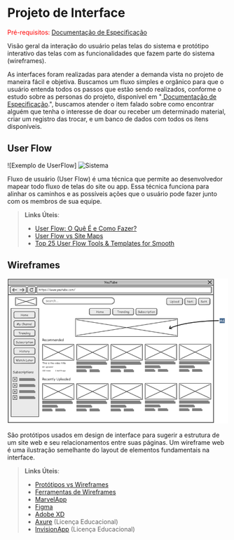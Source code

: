 
# Projeto de Interface

<span style="color:red">Pré-requisitos: <a href="2-Especificação do Projeto.md"> Documentação de Especificação</a></span>

Visão geral da interação do usuário pelas telas do sistema e protótipo interativo das telas com as funcionalidades que fazem parte do sistema (wireframes).

As interfaces foram realizadas para atender a demanda vista no projeto de maneira fácil e objetiva.
Buscamos um fluxo simples e orgânico para que o usuário entenda todos os passos que estão sendo realizados, conforme o estudo sobre as personas do projeto, disponível em "<a href="2-Especificação do Projeto.md"> Documentação de Especificação</a>.", buscamos atender o item falado sobre como encontrar alguém que tenha o interesse de doar ou receber um determinado material, criar um registro das trocar, e um banco de dados com todos os itens disponíveis.

## User Flow

![Exemplo de UserFlow] ![Sistema](https://user-images.githubusercontent.com/101149223/164564975-da761093-4d91-4466-be8b-8a804f1b0e6e.PNG)


Fluxo de usuário (User Flow) é uma técnica que permite ao desenvolvedor mapear todo fluxo de telas do site ou app. Essa técnica funciona para alinhar os caminhos e as possíveis ações que o usuário pode fazer junto com os membros de sua equipe.

> **Links Úteis**:
> - [User Flow: O Quê É e Como Fazer?](https://medium.com/7bits/fluxo-de-usu%C3%A1rio-user-flow-o-que-%C3%A9-como-fazer-79d965872534)
> - [User Flow vs Site Maps](http://designr.com.br/sitemap-e-user-flow-quais-as-diferencas-e-quando-usar-cada-um/)
> - [Top 25 User Flow Tools & Templates for Smooth](https://www.mockplus.com/blog/post/user-flow-tools)


## Wireframes

![Exemplo de Wireframe](img/wireframe-example.png)

São protótipos usados em design de interface para sugerir a estrutura de um site web e seu relacionamentos entre suas páginas. Um wireframe web é uma ilustração semelhante do layout de elementos fundamentais na interface.
 
> **Links Úteis**:
> - [Protótipos vs Wireframes](https://www.nngroup.com/videos/prototypes-vs-wireframes-ux-projects/)
> - [Ferramentas de Wireframes](https://rockcontent.com/blog/wireframes/)
> - [MarvelApp](https://marvelapp.com/developers/documentation/tutorials/)
> - [Figma](https://www.figma.com/proto/lpnGysieATfC5bUv2CQsnX/APP---Mentoring-team-library?node-id=411%3A2&scaling=min-zoom&page-id=0%3A1&starting-point-node-id=411%3A2)
> - [Adobe XD](https://www.adobe.com/br/products/xd.html#scroll)
> - [Axure](https://www.axure.com/edu) (Licença Educacional)
> - [InvisionApp](https://www.invisionapp.com/) (Licença Educacional)
